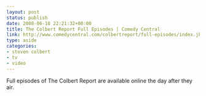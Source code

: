 ```yaml
---
layout: post
status: publish
date: 2008-06-18 22:21:32+00:00
title: The Colbert Report Full Episodes | Comedy Central
link: http://www.comedycentral.com/colbertreport/full-episodes/index.jhtml?episodeId=173608
type: aside
categories:
- steven colbert
- tv
- video
---
```


Full episodes of The Colbert Report are available online the day after they air.
